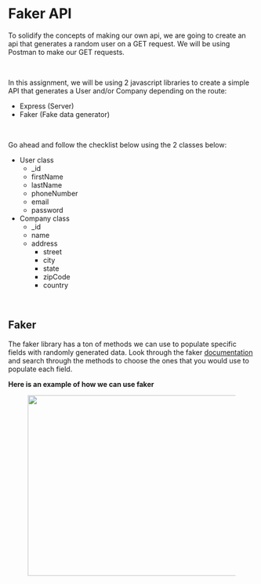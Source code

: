 <h1 class="text-center">Faker API</h1>
<p>To solidify the concepts of making our own api, we are going to create an api that generates a random user on a GET request. We will be using Postman to make our GET requests.</p>
<p><br></p>
<p>In this assignment, we will be using 2 javascript libraries to create a simple API that generates a User and/or Company depending on the route:</p>
<ul><li>Express (Server)</li><li>Faker (Fake data generator)</li></ul>
<p><br></p>
<p>Go ahead and follow the checklist below using the 2 classes below:</p>
<ul><li>User class<ul><li>_id</li></ul><ul><li>firstName</li></ul><ul><li>lastName</li></ul><ul><li>phoneNumber</li></ul><ul><li>email</li></ul><ul><li>password</li></ul></li><li>Company class<ul><li>_id</li><li>name</li><li>address<ul><li>street</li><li>city</li><li>state</li><li>zipCode</li><li>country</li></ul></li></ul></li></ul>
<p><br></p>
<h2>Faker</h2>
<p>The faker library has a ton of methods we can use to populate specific fields with randomly generated data. Look through the faker <a href="https://github.com/marak/Faker.js/" target="_blank">documentation</a> and search through the methods to choose the ones that you would use to populate each field.</p>
<p><strong>Here is an example of how we can use faker</strong></p>
<figure><img src="https://s3.amazonaws.com/General_V88/boomyeah2015/codingdojo/curriculum/content/chapter/faker_example.png" style="width: 622px; height: 368px;" width="622" height="368"></figure>
